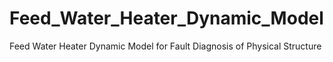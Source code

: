 # Feed_Water_Heater_Dynamic_Model
Feed Water Heater Dynamic Model for Fault Diagnosis of Physical Structure
